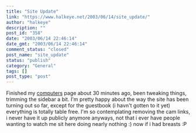 ```yaml
---
title: "Site Update"
link: "https://www.halkeye.net/2003/06/14/site_update/"
author: "halkeye"
description: ""
post_id: "358"
date: "2003/06/14 22:46:14"
date_gmt: "2003/06/14 22:46:14"
comment_status: "closed"
post_name: "site_update"
status: "publish"
category: "General"
tags: []
post_type: "post"
---
```


Finished my [computers](http://www.halkeye.net/computers/) page about 30 minutes ago, been tweaking things, trimming the sidebar a bit. I'm pretty happy about the way the site has been turning out so far, except for the guestbook (i havn't gotten to it yet) everything is totally table free. I'm so contemplating removing the cam links, i never have it up publicly anymore anyways, not that i ever have people wanting to watch me sit here doing nearly nothing :) now if i had breasts :P